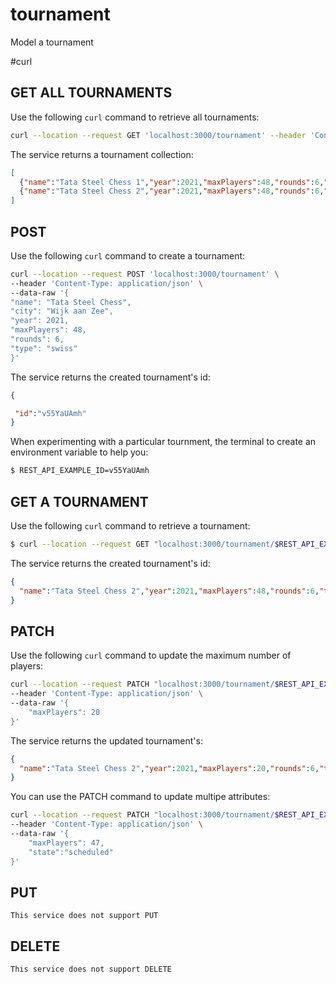 # tournament
Model a tournament

#curl
## GET ALL TOURNAMENTS
Use the following `curl` command to retrieve all tournaments:
````bash
curl --location --request GET 'localhost:3000/tournament' --header 'Content-Type: application/json'
````

The service returns a tournament collection:
````json
[
  {"name":"Tata Steel Chess 1","year":2021,"maxPlayers":48,"rounds":6,"type":"swiss","id":"v55YaUAmh","state":"planned","players":[]},
  {"name":"Tata Steel Chess 2","year":2021,"maxPlayers":48,"rounds":6,"type":"swiss","id":"Fo4RU7lH3","state":"planned","players":[]}
]
````

## POST
Use the following `curl` command to create a tournament:
````bash
curl --location --request POST 'localhost:3000/tournament' \
--header 'Content-Type: application/json' \
--data-raw '{
"name": "Tata Steel Chess",
"city": "Wijk aan Zee",
"year": 2021,
"maxPlayers": 48,
"rounds": 6,
"type": "swiss"
}'
````

The service returns the created tournament's id:
````json
{

 "id":"v55YaUAmh"
}
````

When experimenting with a particular tournment, the terminal to create an environment variable to help you:

````bash
$ REST_API_EXAMPLE_ID=v55YaUAmh
````

## GET A TOURNAMENT
Use the following `curl` command to retrieve a tournament:
````bash
$ curl --location --request GET "localhost:3000/tournament/$REST_API_EXAMPLE_ID" --header 'Content-Type: application/json'
````

The service returns the created tournament's id:
````json
{
  "name":"Tata Steel Chess 2","year":2021,"maxPlayers":48,"rounds":6,"type":"swiss","id":"Fo4RU7lH3","state":"planned","players":[]
}
````

## PATCH
Use the following `curl` command to update the maximum number of players:
````bash
curl --location --request PATCH "localhost:3000/tournament/$REST_API_EXAMPLE_ID" \
--header 'Content-Type: application/json' \
--data-raw '{
    "maxPlayers": 20
}'
````

The service returns the updated tournament's:
````json
{
  "name":"Tata Steel Chess 2","year":2021,"maxPlayers":20,"rounds":6,"type":"swiss","id":"Fo4RU7lH3","state":"planned","players":[]
}
````

You can use the PATCH command to update multipe attributes:
````bash
curl --location --request PATCH "localhost:3000/tournament/$REST_API_EXAMPLE_ID" \
--header 'Content-Type: application/json' \
--data-raw '{
    "maxPlayers": 47,
    "state":"scheduled"
}'
````
## PUT
`This service does not support PUT`

## DELETE
`This service does not support DELETE`

